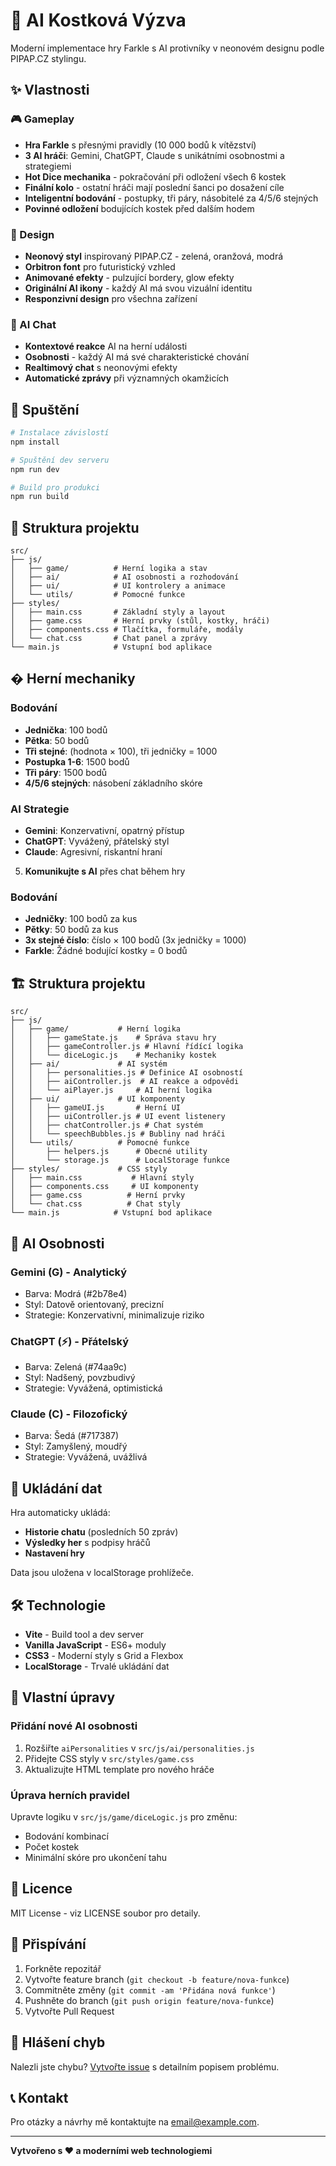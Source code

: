 # 🎲 AI Kostková Výzva

Moderní implementace hry Farkle s AI protivníky v neonovém designu podle PIPAP.CZ stylingu.

## ✨ Vlastnosti

### 🎮 Gameplay
- **Hra Farkle** s přesnými pravidly (10 000 bodů k vítězství)
- **3 AI hráči**: Gemini, ChatGPT, Claude s unikátními osobnostmi a strategiemi
- **Hot Dice mechanika** - pokračování při odložení všech 6 kostek
- **Finální kolo** - ostatní hráči mají poslední šanci po dosažení cíle
- **Inteligentní bodování** - postupky, tři páry, násobitelé za 4/5/6 stejných
- **Povinné odložení** bodujících kostek před dalším hodem

### 🎨 Design
- **Neonový styl** inspirovaný PIPAP.CZ - zelená, oranžová, modrá
- **Orbitron font** pro futuristický vzhled
- **Animované efekty** - pulzující bordery, glow efekty
- **Originální AI ikony** - každý AI má svou vizuální identitu
- **Responzivní design** pro všechna zařízení

### 💬 AI Chat
- **Kontextové reakce** AI na herní události
- **Osobnosti** - každý AI má své charakteristické chování
- **Realtimový chat** s neonovými efekty
- **Automatické zprávy** při významných okamžicích

## 🚀 Spuštění

```bash
# Instalace závislostí
npm install

# Spuštění dev serveru
npm run dev

# Build pro produkci
npm run build
```

## 📁 Struktura projektu

```
src/
├── js/
│   ├── game/          # Herní logika a stav
│   ├── ai/            # AI osobnosti a rozhodování
│   ├── ui/            # UI kontrolery a animace
│   └── utils/         # Pomocné funkce
├── styles/
│   ├── main.css       # Základní styly a layout
│   ├── game.css       # Herní prvky (stůl, kostky, hráči)
│   ├── components.css # Tlačítka, formuláře, modály
│   └── chat.css       # Chat panel a zprávy
└── main.js            # Vstupní bod aplikace
```

## � Herní mechaniky

### Bodování
- **Jednička**: 100 bodů
- **Pětka**: 50 bodů
- **Tři stejné**: (hodnota × 100), tři jedničky = 1000
- **Postupka 1-6**: 1500 bodů
- **Tři páry**: 1500 bodů
- **4/5/6 stejných**: násobení základního skóre

### AI Strategie
- **Gemini**: Konzervativní, opatrný přístup
- **ChatGPT**: Vyvážený, přátelský styl
- **Claude**: Agresivní, riskantní hraní
5. **Komunikujte s AI** přes chat během hry

### Bodování
- **Jedničky**: 100 bodů za kus
- **Pětky**: 50 bodů za kus  
- **3x stejné číslo**: číslo × 100 bodů (3x jedničky = 1000)
- **Farkle**: Žádné bodující kostky = 0 bodů

## 🏗️ Struktura projektu

```
src/
├── js/
│   ├── game/           # Herní logika
│   │   ├── gameState.js    # Správa stavu hry
│   │   ├── gameController.js # Hlavní řídící logika
│   │   └── diceLogic.js    # Mechaniky kostek
│   ├── ai/             # AI systém
│   │   ├── personalities.js # Definice AI osobností
│   │   ├── aiController.js  # AI reakce a odpovědi
│   │   └── aiPlayer.js     # AI herní logika
│   ├── ui/             # UI komponenty
│   │   ├── gameUI.js       # Herní UI
│   │   ├── uiController.js # UI event listenery
│   │   ├── chatController.js # Chat systém
│   │   └── speechBubbles.js # Bubliny nad hráči
│   └── utils/          # Pomocné funkce
│       ├── helpers.js      # Obecné utility
│       └── storage.js      # LocalStorage funkce
├── styles/             # CSS styly
│   ├── main.css           # Hlavní styly
│   ├── components.css     # UI komponenty
│   ├── game.css          # Herní prvky
│   └── chat.css          # Chat styly
└── main.js            # Vstupní bod aplikace
```

## 🤖 AI Osobnosti

### Gemini (G) - Analytický
- Barva: Modrá (#2b78e4)
- Styl: Datově orientovaný, precizní
- Strategie: Konzervativní, minimalizuje riziko

### ChatGPT (⚡) - Přátelský  
- Barva: Zelená (#74aa9c)
- Styl: Nadšený, povzbudivý
- Strategie: Vyvážená, optimistická

### Claude (C) - Filozofický
- Barva: Šedá (#717387)  
- Styl: Zamyšlený, moudřý
- Strategie: Vyvážená, uvážlivá

## 💾 Ukládání dat

Hra automaticky ukládá:
- **Historie chatu** (posledních 50 zpráv)
- **Výsledky her** s podpisy hráčů
- **Nastavení hry**

Data jsou uložena v localStorage prohlížeče.

## 🛠️ Technologie

- **Vite** - Build tool a dev server
- **Vanilla JavaScript** - ES6+ moduly
- **CSS3** - Moderní styly s Grid a Flexbox
- **LocalStorage** - Trvalé ukládání dat

## 🎨 Vlastní úpravy

### Přidání nové AI osobnosti

1. Rozšiřte `aiPersonalities` v `src/js/ai/personalities.js`
2. Přidejte CSS styly v `src/styles/game.css`
3. Aktualizujte HTML template pro nového hráče

### Úprava herních pravidel

Upravte logiku v `src/js/game/diceLogic.js` pro změnu:
- Bodování kombinací
- Počet kostek
- Minimální skóre pro ukončení tahu

## 📝 Licence

MIT License - viz LICENSE soubor pro detaily.

## 🤝 Přispívání

1. Forkněte repozitář
2. Vytvořte feature branch (`git checkout -b feature/nova-funkce`)
3. Commitněte změny (`git commit -am 'Přidána nová funkce'`)
4. Pushněte do branch (`git push origin feature/nova-funkce`)
5. Vytvořte Pull Request

## 🐛 Hlášení chyb

Nalezli jste chybu? [Vytvořte issue](../../issues) s detailním popisem problému.

## 📞 Kontakt

Pro otázky a návrhy mě kontaktujte na [email@example.com](mailto:email@example.com).

---

**Vytvořeno s ❤️ a moderními web technologiemi**
